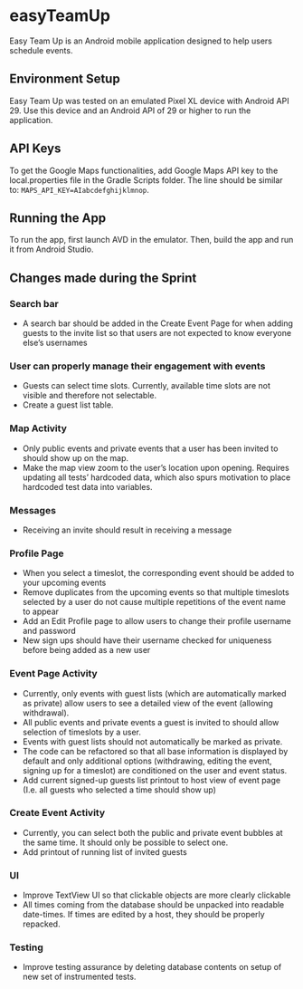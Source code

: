 # easyTeamUp

Easy Team Up is an Android mobile application designed to help users
schedule events.

## Environment Setup

Easy Team Up was tested on an emulated Pixel XL device with Android
API 29. Use this device and an Android API of 29 or higher to run the
application.

## API Keys

To get the Google Maps functionalities, add Google Maps API key to the
local.properties file in the Gradle Scripts folder. The line should be
similar to:
`MAPS_API_KEY=AIabcdefghijklmnop`.

## Running the App

To run the app, first launch AVD in the emulator. Then, build the app and
run it from Android Studio.

## Changes made during the Sprint

### Search bar
- A search bar should be added in the Create Event Page for when adding guests to the invite list so that users are not expected to know everyone else’s usernames

### User can properly manage their engagement with events
- Guests can select time slots. Currently, available time slots are not visible and therefore not selectable. 
- Create a guest list table. 

### Map Activity
- Only public events and private events that a user has been invited to should show up on the map. 
- Make the map view zoom to the user’s location upon opening. Requires updating all tests’ hardcoded data, which also spurs motivation to place hardcoded test data into variables.

### Messages
- Receiving an invite should result in receiving a message

### Profile Page
- When you select a timeslot, the corresponding event should be added to your upcoming events
- Remove duplicates from the upcoming events so that multiple timeslots selected by a user do not cause multiple repetitions of the event name to appear
- Add an Edit Profile page to allow users to change their profile username and password
- New sign ups should have their username checked for uniqueness before being added as a new user

### Event Page Activity
- Currently, only events with guest lists (which are automatically marked as private) allow users to see a detailed view of the event (allowing withdrawal).
- All public events and private events a guest is invited to should allow selection of timeslots by a user.
- Events with guest lists should not automatically be marked as private. 
- The code can be refactored so that all base information is displayed by default and only additional options (withdrawing, editing the event, signing up for a timeslot) are conditioned on the user and event status.
- Add current signed-up guests list printout to host view of event page (I.e. all guests who selected a time should show up)

### Create Event Activity
- Currently, you can select both the public and private event bubbles at the same time. It should only be possible to select one.
- Add printout of running list of invited guests

### UI
- Improve TextView UI so that clickable objects are more clearly clickable
- All times coming from the database should be unpacked into readable date-times. If times are edited by a host, they should be properly repacked.

### Testing
- Improve testing assurance by deleting database contents on setup of new set of instrumented tests.



